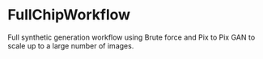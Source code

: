 # FullChipWorkflow
Full synthetic generation workflow using Brute force and Pix to Pix GAN to scale up to a large number of images. 
